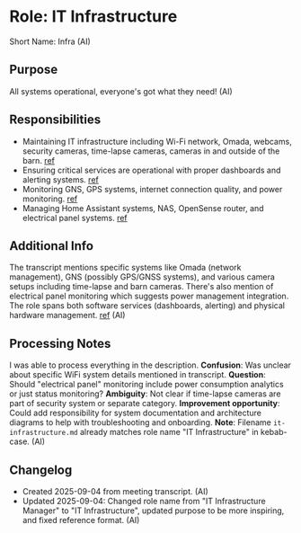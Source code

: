 # Role: IT Infrastructure

Short Name: Infra (AI)

## Purpose

All systems operational, everyone's got what they need! (AI)

## Responsibilities

- Maintaining IT infrastructure including Wi-Fi network, Omada, webcams, security cameras, time-lapse cameras, cameras in and outside of the barn. [ref](meetings/2025-09-03-initial-setup.md:37-40)
- Ensuring critical services are operational with proper dashboards and alerting systems. [ref](meetings/2025-09-03-initial-setup.md:37-40)
- Monitoring GNS, GPS systems, internet connection quality, and power monitoring. [ref](meetings/2025-09-03-initial-setup.md:37-40)
- Managing Home Assistant systems, NAS, OpenSense router, and electrical panel systems. [ref](meetings/2025-09-03-initial-setup.md:37-40)

## Additional Info

The transcript mentions specific systems like Omada (network management), GNS (possibly GPS/GNSS systems), and various camera setups including time-lapse and barn cameras. There's also mention of electrical panel monitoring which suggests power management integration. The role spans both software services (dashboards, alerting) and physical hardware management. [ref](meetings/2025-09-03-initial-setup.md:37-40) (AI)

## Processing Notes

I was able to process everything in the description. **Confusion**: Was unclear about specific WiFi system details mentioned in transcript. **Question**: Should "electrical panel" monitoring include power consumption analytics or just status monitoring? **Ambiguity**: Not clear if time-lapse cameras are part of security system or separate category. **Improvement opportunity**: Could add responsibility for system documentation and architecture diagrams to help with troubleshooting and onboarding. **Note**: Filename `it-infrastructure.md` already matches role name "IT Infrastructure" in kebab-case. (AI)

## Changelog

- Created 2025-09-04 from meeting transcript. (AI)
- Updated 2025-09-04: Changed role name from "IT Infrastructure Manager" to "IT Infrastructure", updated purpose to be more inspiring, and fixed reference format. (AI)